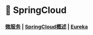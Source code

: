# 🚥 SpringCloud

### [微服务](/Spring/SpringCloud/微服务)	|	[SpringCloud概述](/Spring/SpringCloud/SpringCloud概述)	|	[Eureka](/Spring/SpringCloud/Eureka)

















